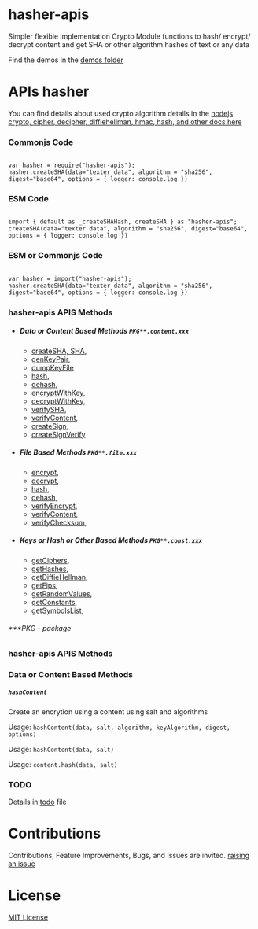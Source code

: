 # hasher-apis

Simpler flexible implementation Crypto Module functions to hash/ encrypt/ decrypt content and get SHA or other algorithm hashes of text or any data

Find the demos in the [demos folder](./demos)

# APIs hasher

You can find details about used crypto algorithm details in the [nodejs crypto, cipher, decipher, diffiehellman, hmac, hash, and other docs here](https://nodejs.org/api/crypto.html)


### Commonjs Code

```

var hasher = require("hasher-apis");
hasher.createSHA(data="texter data", algorithm = "sha256", digest="base64", options = { logger: console.log })

```

### ESM Code

```

import { default as _createSHAHash, createSHA } as "hasher-apis";
createSHA(data="texter data", algorithm = "sha256", digest="base64", options = { logger: console.log })

```

### ESM or Commonjs Code

```

var hasher = import("hasher-apis");
hasher.createSHA(data="texter data", algorithm = "sha256", digest="base64", options = { logger: console.log })

```


### hasher-apis APIS Methods


* ##### Data or Content Based Methods `PKG**.content.xxx`
    - [createSHA, SHA](#createsha), 
    - [genKeyPair](#genkeypair), 
    - [dumpKeyFile](#dumpkeyfile)
    - [hash](#hashcontent), 
    - [dehash](#dehashcontent), 
    - [encryptWithKey](#encryptwithkey), 
    - [decryptWithKey](#decryptwithkey),
    - [verifySHA](#verifysha), 
    - [verifyContent](#verifyfilecontent), 
    - [createSign](#createsign), 
    - [createSignVerify](#createsignverify)
* ##### File Based Methods `PKG**.file.xxx`
    - [encrypt](#encrypt), 
    - [decrypt](#decrypt), 
    - [hash](#hashfile), 
    - [dehash](#dehashfile), 
    - [verifyEncrypt](#verifyhashedfile), 
    - [verifyContent](#verifyhashedfile), 
    - [verifyChecksum](#verifyfile), 
* ##### Keys or Hash or Other Based Methods `PKG**.const.xxx`
    - [getCiphers](#getciphers), 
    - [getHashes](#gethashes), 
    - [getDiffieHellman](#getdiffiehellman), 
    - [getFips](#getfips), 
    - [getRandomValues](#getrandomvalues), 
    - [getConstants](#getconstants), 
    - [getSymbolsList](#getsymbolslist), 
    


###### ***PKG - package

### hasher-apis APIS Methods



### Data or Content Based Methods



##### <a name="hashcontent"></a> `hashContent`

Create an encrytion using a content using salt and algorithms

Usage: `hashContent(data, salt, algorithm, keyAlgorithm, digest, options)`

Usage: `hashContent(data, salt)`

Usage: `content.hash(data, salt)`




### TODO

Details in [todo](./.todo) file


# Contributions

Contributions, Feature Improvements, Bugs, and Issues are invited. [raising an issue](https://github.com/ganeshkbhat/apis-hasher/issues)


# License

[MIT License](./LICENSE)

